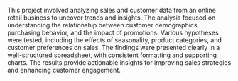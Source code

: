 This project involved analyzing sales and customer data from an online retail business to uncover trends and insights. The analysis focused on understanding the relationship between customer demographics, purchasing behavior, and the impact of promotions. Various hypotheses were tested, including the effects of seasonality, product categories, and customer preferences on sales. The findings were presented clearly in a well-structured spreadsheet, with consistent formatting and supporting charts. The results provide actionable insights for improving sales strategies and enhancing customer engagement.
